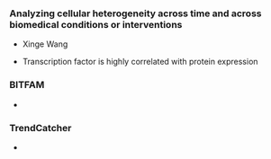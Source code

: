 ### Analyzing cellular heterogeneity across time and across biomedical conditions or interventions
* Xinge Wang

* Transcription factor is highly correlated with protein expression

### BITFAM
*  


### TrendCatcher
* 